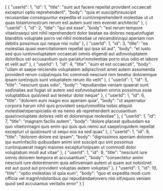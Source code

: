 [
{
"userId": 1,
"id": 1,
"title": "sunt aut facere repellat provident occaecati excepturi optio reprehenderit",
"body": "quia et suscipit\nsuscipit recusandae consequuntur expedita et cum\nreprehenderit molestiae ut ut quas totam\nnostrum rerum est autem sunt rem eveniet architecto"
},
{
"userId": 1,
"id": 2,
"title": "qui est esse",
"body": "est rerum tempore vitae\nsequi sint nihil reprehenderit dolor beatae ea dolores neque\nfugiat blanditiis voluptate porro vel nihil molestiae ut reiciendis\nqui aperiam non debitis possimus qui neque nisi nulla"
},
{
"userId": 1,
"id": 3,
"title": "ea molestias quasi exercitationem repellat qui ipsa sit aut",
"body": "et iusto sed quo iure\nvoluptatem occaecati omnis eligendi aut ad\nvoluptatem doloribus vel accusantium quis pariatur\nmolestiae porro eius odio et labore et velit aut"
},
{
"userId": 1,
"id": 4,
"title": "eum et est occaecati",
"body": "ullam et saepe reiciendis voluptatem adipisci\nsit amet autem assumenda provident rerum culpa\nquis hic commodi nesciunt rem tenetur doloremque ipsam iure\nquis sunt voluptatem rerum illo velit"
},
{
"userId": 1,
"id": 5,
"title": "nesciunt quas odio",
"body": "repudiandae veniam quaerat sunt sed\nalias aut fugiat sit autem sed est\nvoluptatem omnis possimus esse voluptatibus quis\nest aut tenetur dolor neque"
},
{
"userId": 1,
"id": 6,
"title": "dolorem eum magni eos aperiam quia",
"body": "ut aspernatur corporis harum nihil quis provident sequi\nmollitia nobis aliquid molestiae\nperspiciatis et ea nemo ab reprehenderit accusantium quas\nvoluptate dolores velit et doloremque molestiae"
},
{
"userId": 1,
"id": 7,
"title": "magnam facilis autem",
"body": "dolore placeat quibusdam ea quo vitae\nmagni quis enim qui quis quo nemo aut saepe\nquidem repellat excepturi ut quia\nsunt ut sequi eos ea sed quas"
},
{
"userId": 1,
"id": 8,
"title": "dolorem dolore est ipsam",
"body": "dignissimos aperiam dolorem qui eum\nfacilis quibusdam animi sint suscipit qui sint possimus cum\nquaerat magni maiores excepturi\nipsam ut commodi dolor voluptatum modi aut vitae"
},
{
"userId": 1,
"id": 9,
"title": "nesciunt iure omnis dolorem tempora et accusantium",
"body": "consectetur animi nesciunt iure dolore\nenim quia ad\nveniam autem ut quam aut nobis\net est aut quod aut provident voluptas autem voluptas"
},
{
"userId": 1,
"id": 10,
"title": "optio molestias id quia eum",
"body": "quo et expedita modi cum officia vel magni\ndoloribus qui repudiandae\nvero nisi sit\nquos veniam quod sed accusamus veritatis error"
}
]
